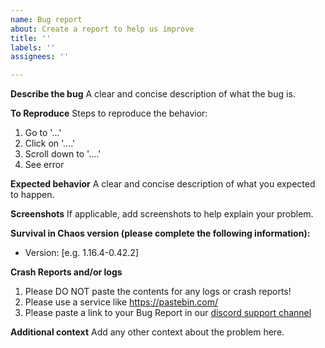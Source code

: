 ```yaml
---
name: Bug report
about: Create a report to help us improve
title: ''
labels: ''
assignees: ''

---
```


**Describe the bug**
A clear and concise description of what the bug is.

**To Reproduce**
Steps to reproduce the behavior:
1. Go to '...'
2. Click on '....'
3. Scroll down to '....'
4. See error

**Expected behavior**
A clear and concise description of what you expected to happen.

**Screenshots**
If applicable, add screenshots to help explain your problem.

**Survival in Chaos version (please complete the following information):**
 - Version: [e.g. 1.16.4-0.42.2]
 
**Crash Reports and/or logs**
1. Please DO NOT paste the contents for any logs or crash reports!
2. Please use a service like https://pastebin.com/
3. Please paste a link to your Bug Report in our [discord support channel](https://discord.com/channels/445225930554605578/746249954301050910)

**Additional context**
Add any other context about the problem here.
